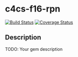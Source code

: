 # c4cs-f16-rpn

[![Build Status][BS img]][Build Status]
[![Coverage Status][CS img]][Coverage Status]

## Description

TODO: Your gem description

[Build Status]: https://travis-ci.org/ivorhuang/c4cs-f16-rpn
[Coverage Status]: https://coveralls.io/github/ivorhuang/c4cs-f16-rpn

[BS img]: https://travis-ci.org/ivorhuang/c4cs-f16-rpn.svg?branch=master
[CS img]: https://coveralls.io/repos/github/ivorhuang/c4cs-f16-rpn/badge.svg?branch=master
